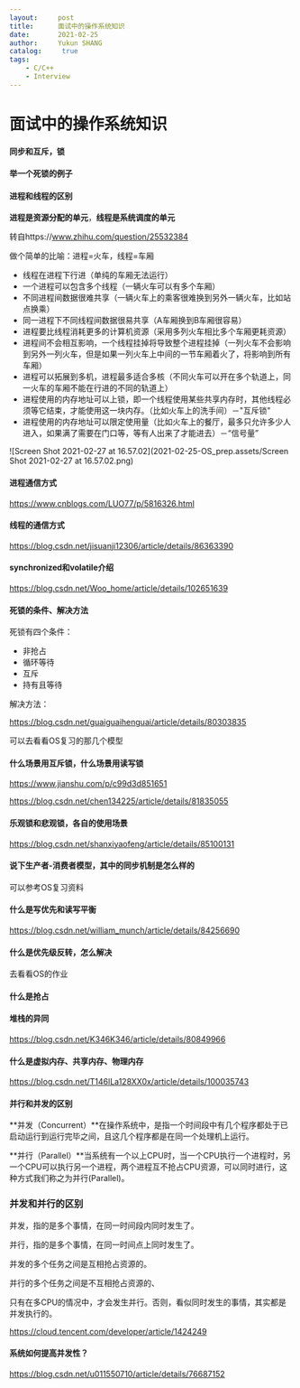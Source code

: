 ```yaml
---
layout:     post
title:      面试中的操作系统知识
date:       2021-02-25
author:     Yukun SHANG
catalog: 	 true
tags:
    - C/C++
	- Interview
---
```


# 面试中的操作系统知识



#### 同步和互斥，锁



#### 举一个死锁的例子



#### 进程和线程的区别

**进程是资源分配的单元**，**线程是系统调度的单元**

转自https://www.zhihu.com/question/25532384

做个简单的比喻：进程=火车，线程=车厢

- 线程在进程下行进（单纯的车厢无法运行）
- 一个进程可以包含多个线程（一辆火车可以有多个车厢）
- 不同进程间数据很难共享（一辆火车上的乘客很难换到另外一辆火车，比如站点换乘）
- 同一进程下不同线程间数据很易共享（A车厢换到B车厢很容易）
- 进程要比线程消耗更多的计算机资源（采用多列火车相比多个车厢更耗资源）
- 进程间不会相互影响，一个线程挂掉将导致整个进程挂掉（一列火车不会影响到另外一列火车，但是如果一列火车上中间的一节车厢着火了，将影响到所有车厢）
- 进程可以拓展到多机，进程最多适合多核（不同火车可以开在多个轨道上，同一火车的车厢不能在行进的不同的轨道上）
- 进程使用的内存地址可以上锁，即一个线程使用某些共享内存时，其他线程必须等它结束，才能使用这一块内存。（比如火车上的洗手间）－"互斥锁"
- 进程使用的内存地址可以限定使用量（比如火车上的餐厅，最多只允许多少人进入，如果满了需要在门口等，等有人出来了才能进去）－“信号量”

![Screen Shot 2021-02-27 at 16.57.02](2021-02-25-OS_prep.assets/Screen Shot 2021-02-27 at 16.57.02.png)

#### 进程通信方式

https://www.cnblogs.com/LUO77/p/5816326.html



#### 线程的通信方式

https://blog.csdn.net/jisuanji12306/article/details/86363390



#### synchronized和volatile介绍

https://blog.csdn.net/Woo_home/article/details/102651639



#### 死锁的条件、解决方法

死锁有四个条件：

* 非抢占
* 循环等待
* 互斥
* 持有且等待

解决方法：

https://blog.csdn.net/guaiguaihenguai/article/details/80303835

可以去看看OS复习的那几个模型



#### 什么场景用互斥锁，什么场景用读写锁

https://www.jianshu.com/p/c99d3d851651

https://blog.csdn.net/chen134225/article/details/81835055



#### 乐观锁和悲观锁，各自的使用场景

https://blog.csdn.net/shanxiyaofeng/article/details/85100131



#### 说下生产者-消费者模型，其中的同步机制是怎么样的

可以参考OS复习资料





#### 什么是写优先和读写平衡

https://blog.csdn.net/william_munch/article/details/84256690



#### 什么是优先级反转，怎么解决

去看看OS的作业





#### 什么是抢占





#### 堆栈的异同

https://blog.csdn.net/K346K346/article/details/80849966





#### 什么是虚拟内存、共享内存、物理内存

https://blog.csdn.net/T146lLa128XX0x/article/details/100035743



#### 并行和并发的区别

**并发（Concurrent）**在操作系统中，是指一个时间段中有几个程序都处于已启动运行到运行完毕之间，且这几个程序都是在同一个处理机上运行。

**并行（Parallel）**当系统有一个以上CPU时，当一个CPU执行一个进程时，另一个CPU可以执行另一个进程，两个进程互不抢占CPU资源，可以同时进行，这种方式我们称之为并行(Parallel)。

### **并发和并行的区别**

并发，指的是多个事情，在同一时间段内同时发生了。   

并行，指的是多个事情，在同一时间点上同时发生了。

并发的多个任务之间是互相抢占资源的。   

并行的多个任务之间是不互相抢占资源的、

只有在多CPU的情况中，才会发生并行。否则，看似同时发生的事情，其实都是并发执行的。

https://cloud.tencent.com/developer/article/1424249



#### 系统如何提高并发性？

https://blog.csdn.net/u011550710/article/details/76687152